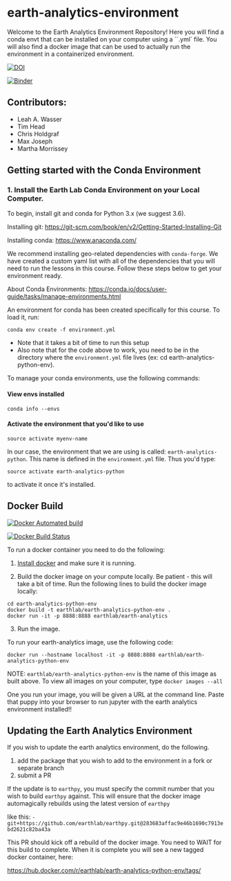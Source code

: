 # earth-analytics-environment
Welcome to the Earth Analytics Environment Repository! Here you will find a conda envt that can be installed on your computer using a ``.yml` file. You will also find a docker image that can be used to actually run the environment in a containerized environment.



[![DOI](https://zenodo.org/badge/132847711.svg)](https://zenodo.org/badge/latestdoi/132847711)

[![Binder](https://mybinder.org/badge.svg)](https://mybinder.org/v2/gh/earthlab/earth-analytics-binder/master)

## Contributors:

* Leah A. Wasser
* Tim Head
* Chris Holdgraf
* Max Joseph
* Martha Morrissey

## Getting started with the Conda Environment

### 1. Install the Earth Lab Conda Environment on your Local Computer.

To begin, install git and conda for Python 3.x (we suggest 3.6).

Installing git: https://git-scm.com/book/en/v2/Getting-Started-Installing-Git

Installing conda: https://www.anaconda.com/

We recommend installing geo-related dependencies with `conda-forge`. We
have created a custom yaml list with all of the dependencies that you will
need to run the lessons in this course. Follow
these steps below to get your environment ready.

About Conda Environments: https://conda.io/docs/user-guide/tasks/manage-environments.html

An environment for conda has been created specifically for this course. To load it, run:

`conda env create -f environment.yml`

* Note that it takes a bit of time to run this setup
* Also note that for the code above to work, you need to be in the directory where the `environment.yml` file lives (ex: cd earth-analytics-python-env).

To manage your conda environments, use the following commands:

#### View envs installed
`conda info --envs`

#### Activate the environment that you'd like to use

`source activate myenv-name`

In our case, the environment that we are using is called: `earth-analytics-python`. This name is
defined in the `environment.yml` file. Thus you'd type:

`source activate earth-analytics-python`

to activate it once it's installed.

## Docker Build

[![Docker Automated build](https://img.shields.io/docker/automated/earthlab/earth-analytics-python-env.svg)](https://hub.docker.com/r/earthlab/earth-analytics-python-env/)

[![Docker Build Status](https://img.shields.io/docker/build/earthlab/earth-analytics-python-env.svg)](https://hub.docker.com/r/earthlab/earth-analytics-python-env/)

To run a docker container you need to do the following:

1. [Install docker](https://docs.docker.com/install/) and make sure it is running.

2. Build the docker image on your compute locally. Be patient - this will take a bit of time.
Run the following lines to build the docker image locally:

```
cd earth-analytics-python-env
docker build -t earthlab/earth-analytics-python-env .
docker run -it -p 8888:8888 earthlab/earth-analytics

```

3. Run the image.

To run your earth-analytics image, use the following code:

`docker run --hostname localhost -it -p 8888:8888 earthlab/earth-analytics-python-env`

NOTE: `earthlab/earth-analytics-python-env` is the name of this image as built above. To
view all images on your computer, type
`docker images --all`

One you run your image, you will be given a URL at the command line. Paste that puppy
into your browser to run jupyter with the earth analytics environment installed!!

## Updating the Earth Analytics Environment

If you wish to update the earth analytics environment, do the following.

1. add the package that you wish to add to the environment in a fork or separate branch
2. submit a PR

If the update is to `earthpy`, you must specify the commit number that you wish to build `earthpy` against. This will
ensure that the docker image automagically rebuilds using the latest version of `earthpy`

like this: `- git+https://github.com/earthlab/earthpy.git@283683affac9e46b1690c7913ebd2621c82ba43a`

This PR should kick off a rebuild of the docker image. You need to WAIT for this build to complete.
When it is complete you will see a new tagged docker container, here:

https://hub.docker.com/r/earthlab/earth-analytics-python-env/tags/
